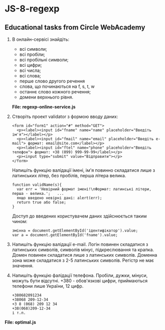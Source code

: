 # JS-8-regexp

## Educational tasks from Circle WebAcademy

1. В онлайн-сервісі знайдіть:
	
	- всі символи;
	- всі пробіли;
	- всі пробільні символи;
	- всі цифри;
	- всі числа;
	- всі слова;
	- перше слово другого речення
	- слова, що починаються на f, s, t, w
	- останнє слово кожного речення;
	- домени верхнього рівня.

	**File: regexp-online-service.js**

1. Створіть проект validator з формою вводу даних:

	```
	<form id="form1" action="#" method="GET">
	  <p><label><input id="fname" name="name" placeholder="Введіть ім'я"></label></p>
	  <p><label><input id="fmail" name="email" placeholder="Введіть e-mail"> формат: email@site.com</label></p>
	  <p><label><input id="ftel" name="phone" placeholder="Введіть телефон"> формат: +38 (099) 999-99-99</label></p>
	  <p><input type="submit" value="Відправити"></p>
	</form>
	```

	Напишіть функцію валідації імені, ім'я повинно складатися лише з латинських літер, без пробілів, перша літера велика.

	```
	function validName(s){
	  var err = 'Невірний формат імені!\nФормат: латинські літери, перша - велика.';   ...
	  якщо введено невірні дані: alert(err);
	  return true або false;
	}
	```

	Доступ до введених користувачем даних здійснюється таким чином:

	```
	змінна = document.getElementById('ідентифікатор').value;
	var a = document.getElementById('fname').value;
	```

2. Напишіть функцію валідації e-mail. Логін повинен складатися з латинських символів, символів мінус, підкреслювання та крапка. Домен повинен складатися лише з латинських символів. Доменна зона може складатися з 2-5 латинських символів. Регістр не має значення.

3. Напишіть функцію фалідації телефона. Пробіли, дужки, мінуси, можуть бути відсутні.
+380 - обов'язкові цифри, приймаються телефони лише України, 12 цифр.
	
	```
	+380682091234
	+38068 209-12-34
	+3 8 (068) 209 12 34
	+38(068)209-12-34
	і т.п.
	```

**File: optimal.js**